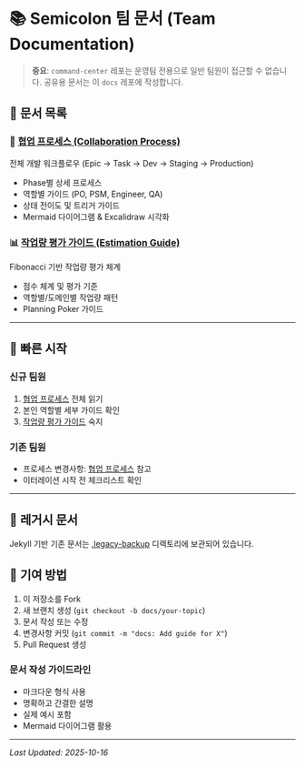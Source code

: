 # 📚 Semicolon 팀 문서 (Team Documentation)

> **중요**: `command-center` 레포는 운영팀 전용으로 일반 팀원이 접근할 수 없습니다. 공유용 문서는 이 `docs` 레포에 작성합니다.

## 📖 문서 목록

### 🤝 [협업 프로세스 (Collaboration Process)](./Collaboration-Process.md)
전체 개발 워크플로우 (Epic → Task → Dev → Staging → Production)
- Phase별 상세 프로세스
- 역할별 가이드 (PO, PSM, Engineer, QA)
- 상태 전이도 및 트리거 가이드
- Mermaid 다이어그램 & Excalidraw 시각화

### 📊 [작업량 평가 가이드 (Estimation Guide)](./Estimation-Guide.md)
Fibonacci 기반 작업량 평가 체계
- 점수 체계 및 평가 기준
- 역할별/도메인별 작업량 패턴
- Planning Poker 가이드

---

## 🚀 빠른 시작

### 신규 팀원
1. [협업 프로세스](./Collaboration-Process.md) 전체 읽기
2. 본인 역할별 세부 가이드 확인
3. [작업량 평가 가이드](./Estimation-Guide.md) 숙지

### 기존 팀원
- 프로세스 변경사항: [협업 프로세스](./Collaboration-Process.md) 참고
- 이터레이션 시작 전 체크리스트 확인

---

## 📂 레거시 문서

Jekyll 기반 기존 문서는 [.legacy-backup](./.legacy-backup/) 디렉토리에 보관되어 있습니다.

## 🤝 기여 방법

1. 이 저장소를 Fork
2. 새 브랜치 생성 (`git checkout -b docs/your-topic`)
3. 문서 작성 또는 수정
4. 변경사항 커밋 (`git commit -m "docs: Add guide for X"`)
5. Pull Request 생성

### 문서 작성 가이드라인
- 마크다운 형식 사용
- 명확하고 간결한 설명
- 실제 예시 포함
- Mermaid 다이어그램 활용

---

_Last Updated: 2025-10-16_